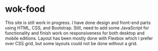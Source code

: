 # wok-food
This site is still work in progress.
I have done design and front-end parts using HTML, CSS, and Bootstrap. Still, need to add some JavaScript for functionality and finish work on responsiveness for both desktop and mobile editions.
Layout has been mostly done with Flexbox which I prefer over CSS grid, but some layouts could not be done without a grid. 
